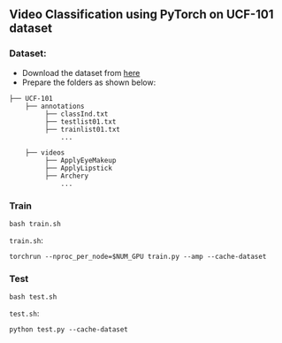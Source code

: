 ## Video Classification using PyTorch on UCF-101 dataset


### Dataset:
- Download the dataset from [here](https://www.crcv.ucf.edu/research/data-sets/ucf101/)
- Prepare the folders as shown below:

```
├── UCF-101 
    ├── annotations
         ├── classInd.txt
         ├── testlist01.txt
         ├── trainlist01.txt
             ...
          
    ├── videos
         ├── ApplyEyeMakeup
         ├── ApplyLipstick
         ├── Archery
             ...
```

### Train
```commandline
bash train.sh
```
`train.sh`:
```
torchrun --nproc_per_node=$NUM_GPU train.py --amp --cache-dataset
```

### Test
```commandline
bash test.sh
```
`test.sh`:
```
python test.py --cache-dataset
```
